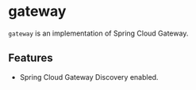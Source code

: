 # gateway
`gateway` is an implementation of Spring Cloud Gateway.

## Features
* Spring Cloud Gateway Discovery enabled.